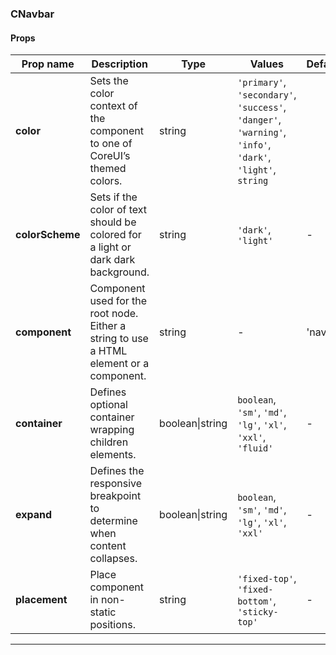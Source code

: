 ### CNavbar

#### Props

| Prop name       | Description                                                                             | Type            | Values                                                                                                    | Default |
| --------------- | --------------------------------------------------------------------------------------- | --------------- | --------------------------------------------------------------------------------------------------------- | ------- |
| **color**       | Sets the color context of the component to one of CoreUI’s themed colors.               | string          | `'primary'`, `'secondary'`, `'success'`, `'danger'`, `'warning'`, `'info'`, `'dark'`, `'light'`, `string` |         |
| **colorScheme** | Sets if the color of text should be colored for a light or dark dark background.        | string          | `'dark'`, `'light'`                                                                                       | -       |
| **component**   | Component used for the root node. Either a string to use a HTML element or a component. | string          | -                                                                                                         | 'nav'   |
| **container**   | Defines optional container wrapping children elements.                                  | boolean\|string | `boolean`, `'sm'`, `'md'`, `'lg'`, `'xl'`, `'xxl'`, `'fluid'`                                             | -       |
| **expand**      | Defines the responsive breakpoint to determine when content collapses.                  | boolean\|string | `boolean`, `'sm'`, `'md'`, `'lg'`, `'xl'`, `'xxl'`                                                        | -       |
| **placement**   | Place component in non-static positions.                                                | string          | `'fixed-top'`, `'fixed-bottom'`, `'sticky-top'`                                                           | -       |

---
